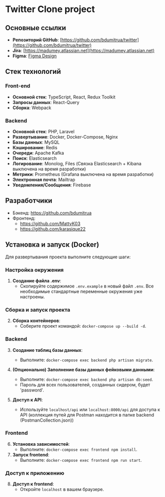 # Twitter Clone project

## Основные ссылки

-   **Репозиторий GitHub**: [https://github.com/bdumitrua/twitter](https://github.com/bdumitrua/twitter)
-   **Jira**: [https://madumey.atlassian.net](https://madumey.atlassian.net)
-   **Figma**: [Figma Design](https://www.figma.com/file/rvk73KT8BRtMBgbnUQ7bX8/Twitter-pages?type=design&node-id=4:1224&mode=design&t=mx5pPfALWQrweNjB-1)

## Стек технологий

### Front-end

-   **Основной стек**: TypeScript, React, Redux Toolkit
-   **Запросы данных**: React-Query
-   **Сборка**: Webpack

### Backend

-   **Основной стек**: PHP, Laravel
-   **Развертывание**: Docker, Docker-Compose, Nginx
-   **Базы данных**: MySQL
-   **Кэширование**: Redis
-   **Очереди**: Apache Kafka
-   **Поиск**: Elasticsearch
-   **Логирование**: Monolog, Files (Связка Elasticsearch + Kibana выключена на время разработки)
-   **Метрики**: Prometheus (Grafana выключена на время разработки)
-   **Электронная почта**: Mailtrap
-   **Уведомления/Сообщения**: Firebase

## Разработчики

-   Бэкенд: https://github.com/bdumitrua
-   Фронтенд:
    -   https://github.com/MattyK03
    -   https://github.com/karasique22

## Установка и запуск (Docker)

Для развертывания проекта выполните следующие шаги:

### Настройка окружения

1. **Создание файла .env**:
    - Скопируйте содержимое `.env.example` в новый файл `.env`. Все необходимые стандартные переменные окружения уже настроены.

### Сборка и запуск проекта

2. **Сборка контейнеров**:
    - Соберите проект командой: `docker-compose up --build -d`.

### Backend

3. **Создание таблиц базы данных**:
    - Выполните: `docker-compose exec backend php artisan migrate`.
4. **(Опционально) Заполнение базы данных фейковыми данными**:

    - Выполните: `docker-compose exec backend php artisan db:seed`.
    - Пароль для всех пользователей, созданных сидером, будет 'password'.

5. **Доступ к API**:
    - Используйте `localhost/api` или `localhost:8000/api` для доступа к API (коллекция путей для Postman находится в папке backend (PostmanCollection.json))

### Frontend

6. **Установка зависимостей**:
    - Выполните: `docker-compose exec frontend npm install`.
7. **Запуск frontend**:
    - Выполните: `docker-compose exec frontend npm run start`.

### Доступ к приложению

8. **Доступ к frontend**:
    - Откройте `localhost` в вашем браузере.
